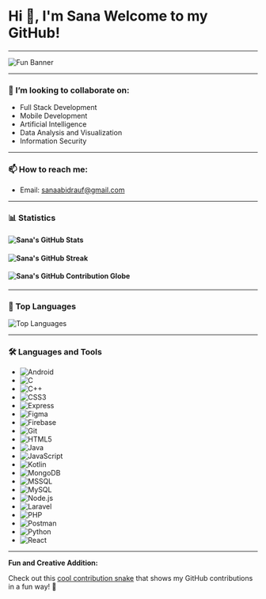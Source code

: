 # Hi 👋, I'm Sana Welcome to my GitHub!
---

![Fun Banner](https://media.giphy.com/media/26tn33aiTi1jkl6H6/giphy.gif)

---

### 🤝 I’m looking to collaborate on:

- Full Stack Development
- Mobile Development
- Artificial Intelligence
- Data Analysis and Visualization
- Information Security

---

### 📫 How to reach me:

- Email: sanaabidrauf@gmail.com

---

### 📊 Statistics

#### ![Sana's GitHub Stats](https://github-readme-stats.vercel.app/api?username=Sana-21&show_icons=true&theme=radical)

#### ![Sana's GitHub Streak](https://github-readme-streak-stats.herokuapp.com/?user=Sana-21&theme=radical)

#### ![Sana's GitHub Contribution Globe](https://github-contribution-globe.vercel.app/?user=Sana-21)

---

### 🚀 Top Languages

![Top Languages](https://github-readme-stats.vercel.app/api/top-langs/?username=Sana-21&layout=compact&theme=radical)

---

### 🛠️ Languages and Tools

- ![Android](https://img.shields.io/badge/-Android-3DDC84?style=flat-square&logo=android&logoColor=white)
- ![C](https://img.shields.io/badge/-C-00599C?style=flat-square&logo=c&logoColor=white)
- ![C++](https://img.shields.io/badge/-C++-00599C?style=flat-square&logo=c%2B%2B&logoColor=white)
- ![CSS3](https://img.shields.io/badge/-CSS3-1572B6?style=flat-square&logo=css3)
- ![Express](https://img.shields.io/badge/-Express.js-404D59?style=flat-square&logo=express)
- ![Figma](https://img.shields.io/badge/-Figma-F24E1E?style=flat-square&logo=figma&logoColor=white)
- ![Firebase](https://img.shields.io/badge/-Firebase-FFCA28?style=flat-square&logo=firebase&logoColor=black)
- ![Git](https://img.shields.io/badge/-Git-F05032?style=flat-square&logo=git&logoColor=white)
- ![HTML5](https://img.shields.io/badge/-HTML5-E34F26?style=flat-square&logo=html5&logoColor=white)
- ![Java](https://img.shields.io/badge/-Java-007396?style=flat-square&logo=java&logoColor=white)
- ![JavaScript](https://img.shields.io/badge/-JavaScript-F7DF1E?style=flat-square&logo=javascript&logoColor=black)
- ![Kotlin](https://img.shields.io/badge/-Kotlin-0095D5?style=flat-square&logo=kotlin&logoColor=white)
- ![MongoDB](https://img.shields.io/badge/-MongoDB-47A248?style=flat-square&logo=mongodb&logoColor=white)
- ![MSSQL](https://img.shields.io/badge/-Microsoft%20SQL%20Server-CC2927?style=flat-square&logo=microsoft%20sql%20server&logoColor=white)
- ![MySQL](https://img.shields.io/badge/-MySQL-4479A1?style=flat-square&logo=mysql&logoColor=white)
- ![Node.js](https://img.shields.io/badge/-Node.js-339933?style=flat-square&logo=node.js&logoColor=white)
- ![Laravel](https://img.shields.io/badge/-Laravel-FF2D20?style=flat-square&logo=laravel&logoColor=white)
- ![PHP](https://img.shields.io/badge/-PHP-777BB4?style=flat-square&logo=php&logoColor=white)
- ![Postman](https://img.shields.io/badge/-Postman-FF6C37?style=flat-square&logo=postman&logoColor=white)
- ![Python](https://img.shields.io/badge/-Python-3776AB?style=flat-square&logo=python&logoColor=white)
- ![React](https://img.shields.io/badge/-React-61DAFB?style=flat-square&logo=react&logoColor=black)

---

**Fun and Creative Addition:**

Check out this [cool contribution snake](https://github.com/Platane/snk) that shows my GitHub contributions in a fun way! 🐍

